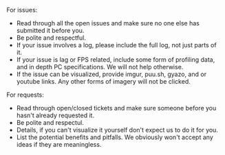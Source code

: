 For issues:
  + Read through all the open issues and make sure no one else has submitted it before you.
  + Be polite and respectful.
  + If your issue involves a log, please include the full log, not just parts of it.
  + If your issue is lag or FPS related, include some form of profiling data, and in depth PC specifications. We will not help otherwise.
  + If the issue can be visualized, provide imgur, puu.sh, gyazo, and or youtube links. Any other forms of imagery will not be clicked.
  
For requests:
  + Read through open/closed tickets and make sure someone before you hasn't already requested it.
  + Be polite and respectul.
  + Details, if you can't visualize it yourself don't expect us to do it for you.
  + List the potential benefits and pitfalls. We obviously won't accept any ideas if they are meaningless.

